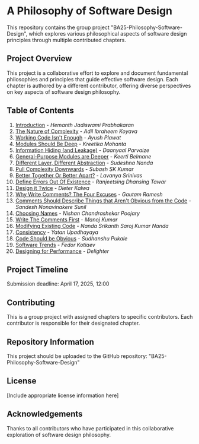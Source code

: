 # A Philosophy of Software Design

This repository contains the group project "BA25-Philosophy-Software-Design", which explores various philosophical aspects of software design principles through multiple contributed chapters.

## Project Overview

This project is a collaborative effort to explore and document fundamental philosophies and principles that guide effective software design. Each chapter is authored by a different contributor, offering diverse perspectives on key aspects of software design philosophy.

## Table of Contents

1. [Introduction](#introduction) - *Hemanth Jadiswami Prabhakaran*
2. [The Nature of Complexity](#the-nature-of-complexity) - *Adil Ibraheem Koyava*
3. [Working Code Isn't Enough](#working-code-isnt-enough) - *Ayush Plawat*
4. [Modules Should Be Deep](#modules-should-be-deep) - *Kreetika Mohanta*
5. [Information Hiding (and Leakage)](#information-hiding-and-leakage) - *Daanyaal Parvaize*
6. [General-Purpose Modules are Deeper](#general-purpose-modules-are-deeper) - *Keerti Belmane*
7. [Different Layer, Different Abstraction](#different-layer-different-abstraction) - *Sudeshna Nanda*
8. [Pull Complexity Downwards](#pull-complexity-downwards) - *Subash SK Kumar*
9. [Better Together Or Better Apart?](#better-together-or-better-apart) - *Lavanya Srinivas*
10. [Define Errors Out Of Existence](#define-errors-out-of-existence) - *Ranjeetsing Dhansing Tawar*
11. [Design it Twice](#design-it-twice) - *Dieter Kalwa*
12. [Why Write Comments? The Four Excuses](#why-write-comments-the-four-excuses) - *Gautam Ramesh*
13. [Comments Should Describe Things that Aren't Obvious from the Code](#comments-should-describe-things-that-arent-obvious-from-the-code) - *Sandesh Nonavinakere Sunil*
14. [Choosing Names](#choosing-names) - *Nishan Chandrashekar Poojary*
15. [Write The Comments First](#write-the-comments-first) - *Manoj Kumar*
16. [Modifying Existing Code](#modifying-existing-code) - *Nanda Srikanth Saroj Kumar Nanda*
17. [Consistency](#consistency) - *Yatan Upadhayaya*
18. [Code Should be Obvious](#code-should-be-obvious) - *Sudhanshu Pukale*
19. [Software Trends](#software-trends) - *Fedor Kotiaev*
20. [Designing for Performance](#designing-for-performance) - *Delighter*

## Project Timeline

Submission deadline: April 17, 2025, 12:00

## Contributing

This is a group project with assigned chapters to specific contributors. Each contributor is responsible for their designated chapter.

## Repository Information

This project should be uploaded to the GitHub repository: "BA25-Philosophy-Software-Design"

## License

[Include appropriate license information here]

## Acknowledgements

Thanks to all contributors who have participated in this collaborative exploration of software design philosophy.
